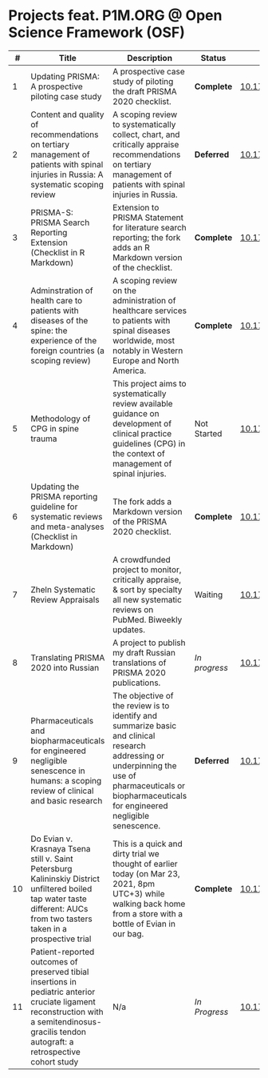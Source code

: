 # Projects feat. P1M.ORG @ Open Science Framework (OSF)

| # | Title | Description | Status | DOI | 
|---|-------|-------------|--------|-----|
| 1 | Updating PRISMA: A prospective piloting case study | A prospective case study of piloting the draft PRISMA 2020 checklist. | **Complete** | [10.17605/OSF.IO/MKCB5](https://doi.org/10.17605/OSF.IO/MKCB5) |
| 2 | Content and quality of recommendations on tertiary management of patients with spinal injuries in Russia: A systematic scoping review | A scoping review to systematically collect, chart, and critically appraise recommendations on tertiary management of patients with spinal injuries in Russia. | **Deferred** | [10.17605/OSF.IO/7VX5N](https://doi.org/10.17605/OSF.IO/7VX5N) |
| 3 | PRISMA-S: PRISMA Search Reporting Extension (Checklist in R Markdown) | Extension to PRISMA Statement for literature search reporting; the fork adds an R Markdown version of the checklist. | **Complete** | [10.17605/OSF.IO/H6SYK](https://doi.org/10.17605/OSF.IO/H6SYK) |
| 4 | Adminstration of health care to patients with diseases of the spine: the experience of the foreign countries (a scoping review) | A scoping review on the administration of healthcare services to patients with spinal diseases worldwide, most notably in Western Europe and North America. | **Complete** | [10.17605/OSF.IO/5JGN4](https://doi.org/10.17605/OSF.IO/5JGN4) |
| 5 | Methodology of CPG in spine trauma | This project aims to systematically review available guidance on development of clinical practice guidelines (CPG) in the context of management of spinal injuries. | Not Started | [10.17605/OSF.IO/982NG](https://doi.org/10.17605/OSF.IO/982NG) |
| 6 | Updating the PRISMA reporting guideline for systematic reviews and meta-analyses (Checklist in Markdown) | The fork adds a Markdown version of the PRISMA 2020 checklist. | **Complete** | [10.17605/OSF.IO/7AC5F](https://doi.org/10.17605/OSF.IO/7AC5F) |
| 7 | Zheln Systematic Review Appraisals | A crowdfunded project to monitor, critically appraise, & sort by specialty all new systematic reviews on PubMed. Biweekly updates. | Waiting | [10.17605/OSF.IO/EJKFC](https://doi.org/10.17605/OSF.IO/EJKFC) |
| 8 | Translating PRISMA 2020 into Russian | A project to publish my draft Russian translations of PRISMA 2020 publications. | _In progress_ | [10.17605/OSF.IO/QDMU6](https://doi.org/10.17605/OSF.IO/QDMU6) |
| 9 | Pharmaceuticals and biopharmaceuticals for engineered negligible senescence in humans: a scoping review of clinical and basic research | The objective of the review is to identify and summarize basic and clinical research addressing or underpinning the use of pharmaceuticals or biopharmaceuticals for engineered negligible senescence. | **Deferred** | [10.17605/OSF.IO/7MFJ8](https://doi.org/10.17605/OSF.IO/7MFJ8) |
| 10 | Do Evian v. Krasnaya Tsena still v. Saint Petersburg Kalininskiy District unfiltered boiled tap water taste different: AUCs from two tasters taken in a prospective trial | This is a quick and dirty trial we thought of earlier today (on Mar 23, 2021, 8pm UTC+3) while walking back home from a store with a bottle of Evian in our bag. |  **Complete** | [10.17605/OSF.IO/6JDWX](https://doi.org/10.17605/OSF.IO/6JDWX) |
| 11 | Patient-reported outcomes of preserved tibial insertions in pediatric anterior cruciate ligament reconstruction with a semitendinosus-gracilis tendon autograft: a retrospective cohort study | N/a |  _In Progress_ | [10.17605/OSF.IO/6JDWX](https://doi.org/10.17605/OSF.IO/Q2CPM) |
